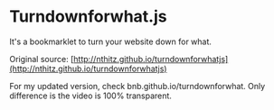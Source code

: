 # Turndownforwhat.js


It's a bookmarklet to turn your website down for what.

Original source:
[http://nthitz.github.io/turndownforwhatjs](http://nthitz.github.io/turndownforwhatjs)

For my updated version, check bnb.github.io/turndownforwhat. Only difference is the video is 100% transparent.
